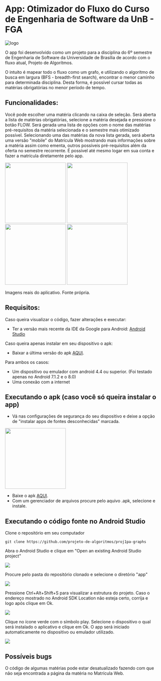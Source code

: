 # App: Otimizador do Fluxo do Curso de Engenharia de Software da UnB - FGA
![logo](./imgs/logo.png)

O app foi desenvolvido como um projeto para a disciplina do 6º semestre de Engenharia de Software da Universidade de Brasília de acordo com o fluxo atual, Projeto de Algorítmos.

O intuito é mapear todo o fluxo como um grafo, e utilizando o algorítmo de busca em largura (BFS - breadth-first search), encontrar o menor caminho para determinada disciplina. Desta forma, é possível cursar todas as matérias obrigatórias no menor período de tempo. 

## Funcionalidades:

Você pode escolher uma matéria clicando na caixa de seleção. Será aberta a lista de matérias obrigatórias, selecione a matéria desejada e pressione o botão FLOW. Será gerada uma lista de opções com o nome das matérias pré-requisitos da matéria selecionada e o semestre mais otimizado possível. Selecionando uma das matérias da nova lista gerada, será aberta uma versão "mobile" do Matrícula Web mostrando mais informações sobre a matéria assim como ementa, outros possíveis pré-requisitos além da oferta no semestre recorrente. É possível até mesmo logar em sua conta e fazer a matrícula diretamente pelo app.
<p float="left">
<img src="./imgs/print1.jpg" width="200"/>
<img src="./imgs/print2.jpg" width="200"/>
<img src="./imgs/print3.jpg" width="200"/>
<img src="./imgs/print4.jpg" width="200"/>
</p>

Imagens reais do aplicativo. Fonte própria.

## Requisitos:
Caso queira visualizar o código, fazer alterações e executar:
- Ter a versão mais recente da IDE da Google para Android: [Android Studio](developer.android.com)

Caso queira apenas instalar em seu dispositivo o apk:
- Baixar a última versão do apk [AQUI](https://raw.githubusercontent.com/projeto-de-algoritmos/proj1pa-graphs/master/APK/OtimizadorDeFluxoEngSoftware-v1.0.apk).

Para ambos os casos:
- Um dispositivo ou emulador com android 4.4 ou superior. (Foi testado apenas no Android 7.1.2 e o 8.0)
- Uma conexão com a internet

## Executando o apk (caso você só queira instalar o app)
- Vá nas configurações de segurança do seu dispositivo e deixe a opção de "instalar apps de fontes desconhecidas" marcada.
  
<img src="./imgs/print5.jpg" width="200"/>

- Baixe o apk [AQUI](https://raw.githubusercontent.com/pedroeagle/App-PA/master/APK/OtimizadorDeFluxoEngSoftware-v1.0.apk).
- Com um gerenciador de arquivos procure pelo aquivo .apk, selecione e instale.

## Executando o código fonte no Android Studio

Clone o repositório em seu computador

    git clone https://github.com/projeto-de-algoritmos/proj1pa-graphs

Abra o Android Studio e clique em "Open an existing Android Studio project"

<img src="./imgs/1.png"/>

Procure pelo pasta do repositório clonado e selecione o diretório "app"


<img src="./imgs/2.png"/>

Pressione Ctrl+Alt+Shift+S para visualizar a estrutura do projeto. Caso o endereço mostrado no Android SDK Location não esteja certo, corrija e logo após clique em Ok.


<img src="./imgs/3.png"/>


Clique no ícone verde com o símbolo play. Selecione o dispositivo o qual será instalado o aplicativo e clique em Ok. O app será iniciado automaticamente no dispositivo ou emulador utilizado.

<img src="./imgs/4.png"/>

## Possíveis bugs

O código de algumas matérias pode estar desatualizado fazendo com que não seja encontrada a página da matéria no Matrícula Web.